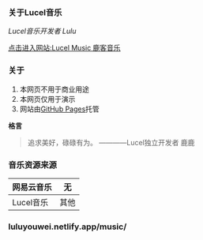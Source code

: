 ### **关于Lucel音乐**

 _Lucel音乐开发者 Lulu_ 


[点击进入网站:Lucel Music 鹿客音乐](https://luluyouweia.github.io/music/)

### 关于
1. 本网页不用于商业用途
2. 本网页仅用于演示
3. 网站由[GitHub Pages](https://github.com)托管

 **格言** 
> 追求美好，碌碌有为。
>————Lucel独立开发者 鹿鹿

### 音乐资源来源

|  网易云音乐 | 无  |
|---|---|
|  Lucel音乐 | 其他  |

### luluyouwei.netlify.app/music/
 
